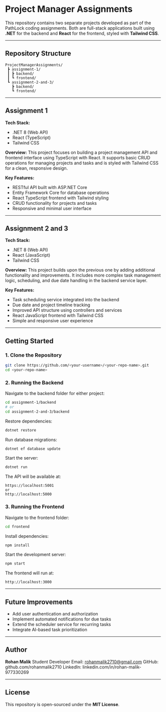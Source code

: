 # Project Manager Assignments

This repository contains two separate projects developed as part of the PathLock coding assignments. Both are full-stack applications built using **.NET** for the backend and **React** for the frontend, styled with **Tailwind CSS**.

---

## Repository Structure

```
ProjectManagerAssignments/
 ┣ assignment-1/
 ┃ ┣ backend/
 ┃ ┗ frontend/
 ┗ assignment-2-and-3/
   ┣ backend/
   ┗ frontend/
```

---

## Assignment 1

**Tech Stack:**

* .NET 8 (Web API)
* React (TypeScript)
* Tailwind CSS

**Overview:**
This project focuses on building a project management API and frontend interface using TypeScript with React. It supports basic CRUD operations for managing projects and tasks and is styled with Tailwind CSS for a clean, responsive design.

**Key Features:**

* RESTful API built with ASP.NET Core
* Entity Framework Core for database operations
* React TypeScript frontend with Tailwind styling
* CRUD functionality for projects and tasks
* Responsive and minimal user interface

---

## Assignment 2 and 3

**Tech Stack:**

* .NET 8 (Web API)
* React (JavaScript)
* Tailwind CSS

**Overview:**
This project builds upon the previous one by adding additional functionality and improvements. It includes more complex task management logic, scheduling, and due date handling in the backend service layer.

**Key Features:**

* Task scheduling service integrated into the backend
* Due date and project timeline tracking
* Improved API structure using controllers and services
* React JavaScript frontend with Tailwind CSS
* Simple and responsive user experience

---

## Getting Started

### 1. Clone the Repository

```bash
git clone https://github.com/<your-username>/<your-repo-name>.git
cd <your-repo-name>
```

### 2. Running the Backend

Navigate to the backend folder for either project:

```bash
cd assignment-1/backend
# or
cd assignment-2-and-3/backend
```

Restore dependencies:

```bash
dotnet restore
```

Run database migrations:

```bash
dotnet ef database update
```

Start the server:

```bash
dotnet run
```

The API will be available at:

```
https://localhost:5001
or
http://localhost:5000
```

### 3. Running the Frontend

Navigate to the frontend folder:

```bash
cd frontend
```

Install dependencies:

```bash
npm install
```

Start the development server:

```bash
npm start
```

The frontend will run at:

```
http://localhost:3000
```

---

## Future Improvements

* Add user authentication and authorization
* Implement automated notifications for due tasks
* Extend the scheduler service for recurring tasks
* Integrate AI-based task prioritization

---

## Author

**Rohan Malik**
Student Developer
Email: rohanmalik2710@gmail.com
GitHub: github.com/rohanmalik2710
LinkedIn: linkedin.com/in/rohan-malik-977330269

---

## License

This repository is open-sourced under the **MIT License**.
